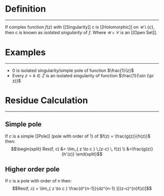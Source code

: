 # Definition
---
If complex function $f(z)$ with [[Singularity]] $c$ is [[Holomorphic]] on $\mathcal{U} \setminus \{c\}$, then $c$ is known as *isolated singularity* of $f$. Where $\mathcal{U} \in \mathcal{C}$ is an [[Open Set]].

# Examples
---
- $0$ is isolated singularity/simple pole of function $\frac{1}{z}$
- Every $z = k \in Z$ is an isolated singularity of function $\frac{1}{\sin (\pi z)}$

# Residue Calculation
---
## Simple pole
If $c$ is a simple [[Pole]] (pole with order of $1$) of $f(z) = \frac{g(z)}{h(z)}$ then:
$$\begin{split}
Res(f, c) &= \lim_{ z \to c } \,(z-c) \, f(z) \\
&=\frac{g(z)}{h'(z)}
\end{split}$$
## Higher order pole
If $c$ is a pole with order of $n$ then:
$$Res(f, c) = \lim_{ z \to c } \frac{d^{n-1}}{dz^{n-1} }[(z-c)^{n}f(z)]$$